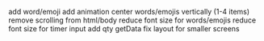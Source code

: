 add word/emoji add animation
center words/emojis vertically (1-4 items)
remove scrolling from html/body
reduce font size for words/emojis
reduce font size for timer input
add qty getData
fix layout for smaller screens